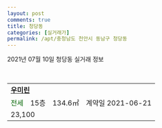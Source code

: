 ```yaml
---
layout: post
comments: true
title: 청당동
categories: [실거래가]
permalink: /apt/충청남도 천안시 동남구 청당동
---
```


2021년 07월 10일 청당동 실거래 정보

<script type="text/javascript">
  google.charts.load('current', {'packages':['corechart']});
  google.charts.setOnLoadCallback(drawChart);

  function drawChart() {
    var data = google.visualization.arrayToDataTable([['거래일', '매매', '전월세', '전매'], ['20-07', 35, 45, 5], ['20-08', 29, 31, 8], ['20-09', 79, 47, 53], ['20-10', 66, 40, 83], ['20-11', 100, 36, 132], ['20-12', 101, 46, 15], ['21-01', 24, 34, 6], ['21-02', 38, 38, 9], ['21-03', 46, 38, 6], ['21-04', 42, 32, 6], ['21-05', 40, 33, 14], ['21-06', 21, 26, 5], ['21-07', 2, 3, 0]]);

    var options = {
      title: '최근 1년간 유형별 거래량 추이',
      legend: { position: 'bottom' }
    };

    var chart = new google.visualization.LineChart(document.getElementById('columnchart_material'));
    chart.draw(data, (options));년간 
  }
</script>

<div id="columnchart_material" style="width: 95%; margin-left: -35px; display: block"></div>
<br>
<table>
  <tr>
    <td colspan="4" style="font-weight: bold;"><a href="https://search.naver.com/search.naver?query=청당동 우미린">우미린</a></td>
  </tr>
    
  <tr>
    <td><a style="color: darkgreen">전세</a></td>
    <td>15층</td>
    <td>134.6㎡</td>
    <td>계약일 2021-06-21</td>
  </tr>
  <tr>
    <td colspan="4">23,100</td>
  </tr>
    
</table>
    
